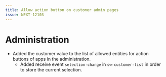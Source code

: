 ```yaml
---
title: Allow action button on customer admin pages
issue: NEXT-12103
---
```

# Administration
* Added the customer value to the list of allowed entities for action buttons of apps in the administration.   
    * Added receive event `selection-change` in `sw-customer-list` in order to store the current selection.
